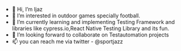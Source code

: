 - 👋 Hi, I’m Ijaz
- 👀 I’m interested in outdoor games specially football.
- 🌱 I’m currently learning and implementing Testing Framework and libraries like cypress.io,React Native Testing Library and its fun. 
- 💞️ I’m looking forward to collaborate on Testautomation projects 
- 📫 you can reach me via twitter - @sportjazz

<!---
alam5/alam5 is a ✨ special ✨ repository because its `README.md` (this file) appears on your GitHub profile.
You can click the Preview link to take a look at your changes.
--->
